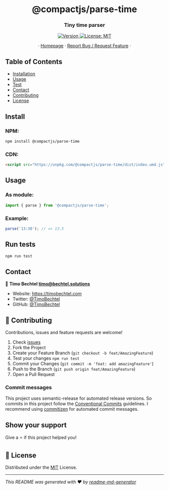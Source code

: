 <h1 align="center">@compactjs/parse-time</h1>
<h3 align="center">Tiny time parser</h3>
<p align="center">
  <a href="https://www.npmjs.com/package/@compactjs/parse-time" target="_blank">
    <img alt="Version" src="https://img.shields.io/npm/v/@compactjs/parse-time.svg">
  </a>
  <a href="https://github.com/CompactJS/parse-time/blob/master/LICENSE" target="_blank">
    <img alt="License: MIT" src="https://img.shields.io/github/license/CompactJS/parse-time" />
  </a>
</p>
<p align="center">
  ·
  <a href="https://github.com/CompactJS/parse-time#readme">Homepage</a>
  ·
  <a href="https://github.com/CompactJS/parse-time/issues">Report Bug / Request Feature</a>
  ·
</p>

## Table of Contents

- [Installation](#Install)
- [Usage](#usage)
- [Test](#run-tests)
- [Contact](#contact)
- [Contributing](#Contributing)
- [License](#license)

## Install

### NPM:

```sh
npm install @compactjs/parse-time
```

### CDN:

```html
<script src="https://unpkg.com/@compactjs/parse-time/dist/index.umd.js"></script>
```

## Usage

### As module:

```javascript
import { parse } from '@compactjs/parse-time';
```

### Example:

```javascript
parse('13:30'); // => 13.5
```

## Run tests

```sh
npm run test
```

## Contact

👤 **Timo Bechtel <timo@bechtel.solutions>**

- Website: https://timobechtel.com
- Twitter: [@TimoBechtel](https://twitter.com/TimoBechtel)
- GitHub: [@TimoBechtel](https://github.com/TimoBechtel)

## 🤝 Contributing

Contributions, issues and feature requests are welcome!<br />

1. Check [issues](<%= issuesUrl %>)
1. Fork the Project
1. Create your Feature Branch (`git checkout -b feat/AmazingFeature`)
1. Test your changes `npm run test`
1. Commit your Changes (`git commit -m 'feat: add amazingFeature'`)
1. Push to the Branch (`git push origin feat/AmazingFeature`)
1. Open a Pull Request

### Commit messages

This project uses semantic-release for automated release versions. So commits in this project follow the [Conventional Commits](https://www.conventionalcommits.org/en/v1.0.0-beta.2/) guidelines. I recommend using [commitizen](https://github.com/commitizen/cz-cli) for automated commit messages.

## Show your support

Give a ⭐️ if this project helped you!

## 📝 License

Distributed under the [MIT](https://github.com/CompactJS/parse-time/blob/master/LICENSE) License.

---

_This README was generated with ❤️ by [readme-md-generator](https://github.com/kefranabg/readme-md-generator)_
